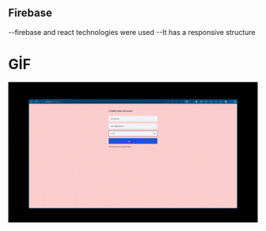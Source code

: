 ## Firebase

--firebase and react technologies were used
--It has a responsive structure


# GİF

<img src="screen.gif"/>